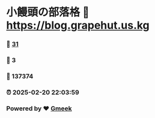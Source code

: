 # 小饅頭の部落格 :link: https://blog.grapehut.us.kg 
### :page_facing_up: [31](https://blog.grapehut.us.kg/tag.html) 
### :speech_balloon: 3 
### :hibiscus: 137374 
### :alarm_clock: 2025-02-20 22:03:59 
### Powered by :heart: [Gmeek](https://github.com/Meekdai/Gmeek)
